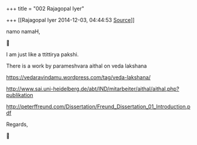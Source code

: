 +++
title = "002 Rajagopal Iyer"

+++
[[Rajagopal Iyer	2014-12-03, 04:44:53 [Source](https://groups.google.com/g/samskrita/c/EV-od2ObjTM)]]



namo namaH,  



I am just like a ttittirya pakshi.  
  
There is a work by parameshvara aithal on veda lakshana  
  
<https://vedaravindamu.wordpress.com/tag/veda-lakshana/>  
  
<http://www.sai.uni-heidelberg.de/abt/IND/mitarbeiter/aithal/aithal.php?publikation>  
  
<http://peterffreund.com/Dissertation/Freund_Dissertation_01_Introduction.pdf>  
  
Regards,  



